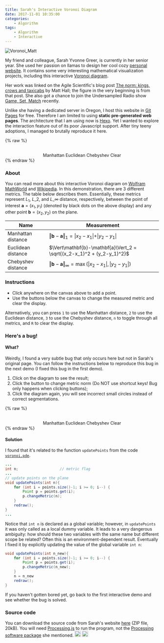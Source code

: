 ```yaml
---
title: Sarah's Interactive Voronoi Diagram
date: 2017-11-01 10:35:00
categories:
    - Algorithm
tags:
    - Algorithm
    - Interactive
---
```


![Voronoi_Matt](/images/voronoi/Voronoi_Matt.png)

My friend and colleague, Sarah Yvonne Greer, is currently in her senior year.  She used her passion on llamas to design her cool cozy [personal website](http://sygreer.com).  It contains some very interesting mathematical visualization projects, including this interactive [Voronoi diagram](http://sygreer.com/projects/voronoi).

<!-- more -->

Her work was linked on the Agile Scientific's blog post [The norm: kings, crows and taxicabs](https://agilescientific.com/blog/2017/10/4/kings-crows-and-taxicabs) by Matt Hall; the figure in the very beginning is from that post. She also got a chance to join the Undersampled Radio show [Game, Set, Match](https://undersampledrad.io/home/2017/10/game-set-match) recently.

Unlike she having a dedicated server in Oregon, I host this website in [Git Pages](https://www.google.com/url?sa=t&rct=j&q=&esrc=s&source=web&cd=1&ved=0ahUKEwjOoYjAmJ7XAhUF0YMKHSadBP8QFggoMAA&url=https%3A%2F%2Fpages.github.com%2F&usg=AOvVaw0rFEJ-mlO9IotpcBjyXtQl) for free. Therefore I am limited to using **static pre-generated web pages**. The architecture that I am using now is [Hexo](https://hexo.io). Yet I wanted to explore the interaction feature out of its poor Javascript support. After tiny teeny adoptions, I managed to brutally reproduce it here.


{% raw %}
<script type="text/javascript" src="/lib/processingjs/processing.js"></script>
<script type="text/javascript">
    function setNorm(norm) {
        var pjs = Processing.getInstanceById('voronoi');
        pjs.updatePoints(norm); }

    function reset() {
        var pjs = Processing.getInstanceById('voronoi');
        pjs.clearBoard(); }
</script>

<center>
<canvas id='voronoi' data-processing-sources="/scripts/voronoi/voronoi.pde"></canvas>
<br>
<div class='text-center'>
    <a class="btn" onclick="setNorm(1)" rel="contents"> Manhattan </a>
    <a class="btn" onclick="setNorm(0)" rel="contents"> Euclidean </a>
    <a class="btn" onclick="setNorm(2)" rel="contents"> Chebyshev </a>
    <a class="btn" onclick="reset()" rel="contents"> Clear </a>
</div>
</center>
{% endraw %}

### About

You can read more about this interactive Voronoi diagram on [Wolfram MathWorld](http://mathworld.wolfram.com/VoronoiDiagram.html) and [Wikipedia](https://en.wikipedia.org/wiki/Voronoi_diagram). In this demonstration, there are 3 different metrics. The table below describes them. Essentially, these metrics represent $L_1$, $L\_2$, and $L\_\infty$ distance, respectively, between the point of interest $\mathbf{a}=(x_1,\,y_1)$ (denoted by black dots on the above display) and any other point $\mathbf{b}=(x_2,\,y_2)$ on the plane.

| Name               | Measurement                                                                                   |
|--------------------|-----------------------------------------------------------------------------------------------|
| Manhattan distance | $\Vert\mathbf{b}-\mathbf{a}\Vert_1 = \vert x_2-x_1\vert + \vert y_2-y_1\vert$                 |
| Euclidean distance | $\Vert\mathbf{b}-\mathbf{a}\Vert_2 = \sqrt{(x_2-x_1)^2 + (y_2-y_1)^2}$                        |
| Chebyshev distance | $\Vert\mathbf{b}-\mathbf{a}\Vert_\infty = \max{(\vert x_2-x_1\vert,\,\vert y_2-y_1\vert)}$ |

### Instructions

* Click anywhere on the canvas above to add a point.
* Use the buttons below the canvas to change the measured metric and clear the display.

Alternatively, you can press `1` to use the Manhattan distance, `2` to use the Euclidean distance, `3` to use the Chebyshev distance, `n` to toggle through all metrics, and `R` to clear the display.

### Here's a bug!

#### What?

Weirdly, I found a very subtle bug that only occurs here but not in Sarah's original page. You can follow the instructions below to reproduce this bug in the next demo (I fixed this bug in the first demo).

1. Click on the diagram to see the result;
2. Click the button to change metric norm (Do NOT use shortcut keys! Bug only happens when clicking buttons);
3. Click the diagram again, you will see incorrect small circles instead of correct segmentations.

{% raw %}
<script type="text/javascript" src="/lib/processingjs/processing.js"></script>
<script type="text/javascript">
    function setNorm_old(norm) {
        var pjs = Processing.getInstanceById('voronoi_old');
        pjs.updatePoints(norm); }

    function reset_old() {
        var pjs = Processing.getInstanceById('voronoi_old');
        pjs.clearBoard(); }
</script>

<center>
<canvas id='voronoi_old' data-processing-sources="/scripts/voronoi/voronoi_old.pde"></canvas>
<br>
<div class='text-center'>
    <a class="btn" onclick="setNorm_old(1)" rel="contents"> Manhattan </a>
    <a class="btn" onclick="setNorm_old(0)" rel="contents"> Euclidean </a>
    <a class="btn" onclick="setNorm_old(2)" rel="contents"> Chebyshev </a>
    <a class="btn" onclick="reset_old()" rel="contents"> Clear </a>
</div>
</center>
{% endraw %}

#### Solution
I found that it's related to the function `updatePoints` from the code [`voronoi.pde`](http://sygreer.com/projects/voronoi/voronoi.pde).
```java
...
int n;                   // metric flag
...
// update points on the plane
void updatePoints(int n){
    for (int i = points.size()-1; i >= 0; i--) {
        Point p = points.get(i);
        p.changeMetric(n);
    }
    redraw();
}
...
```
Notice that `int n` is declared as a global variable; however, in `updatePoints` it was only called as a local dummy variable. It leads to a very dangerous ambiguity: how should these two variables with the same name but different scope be related? Often this is an environment-dependent result. Eventually I fixed it by explicitly updating the value of the global variable `int n`:
```java
void updatePoints(int n_new){
    for (int i = points.size()-1; i >= 0; i--) {
        Point p = points.get(i);
        p.changeMetric(n_new);
    }
    n = n_new
    redraw();
}
```

If you haven't gotten bored yet, go back to the first interactive demo and see whether the bug is solved.

### Source code
You can download the source code from Sarah's website [here](http://sygreer.com/projects/voronoi/sygreer_voronoi.zip) (ZIP file, 20kB). You will need [Processing.js](http://processingjs.org/) to run the program, not the [Processing software package](https://processing.org/) she mentioned. <img id="github-emoji" src="https://assets-cdn.github.com/images/icons/emoji/unicode/1f620.png?v7" height="20" width="20"> <img id="github-emoji" src="https://assets-cdn.github.com/images/icons/emoji/unicode/1f624.png?v7" height="20" width="20">
